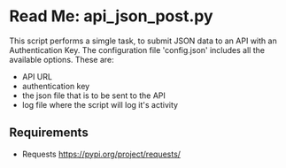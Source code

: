 # Read Me: api_json_post.py

This script performs a simgle task, to submit JSON data to an API with an Authentication Key. The configuration file 'config.json' includes all the available options. These are:

* API URL
* authentication key
* the json file that is to be sent to the API
* log file where the script will log it's activity

## Requirements

* Requests <https://pypi.org/project/requests/>
